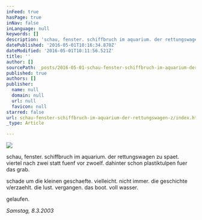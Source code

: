 ```yaml
---
inFeed: true
hasPage: true
inNav: false
inLanguage: null
keywords: []
description: 'schau, fenster. schiffbruch im aquarium. der rettungswagen zu spaet. viertel nach zwei statt fuenf vor zwoelf. dahinter schon plastiktulpen fuer das grab.'
datePublished: '2016-05-01T10:16:34.870Z'
dateModified: '2016-05-01T10:11:56.521Z'
title: ''
author: []
sourcePath: _posts/2016-05-01-schau-fenster-schiffbruch-im-aquarium-der-rettungswagen-z.md
published: true
authors: []
publisher:
  name: null
  domain: null
  url: null
  favicon: null
starred: false
url: schau-fenster-schiffbruch-im-aquarium-der-rettungswagen-z/index.html
_type: Article

---
```

![](https://the-grid-user-content.s3-us-west-2.amazonaws.com/80ddc0c5-5e4c-4489-bf0e-94b6f4f7cf29.jpg)

schau, fenster. schiffbruch im aquarium. der rettungswagen zu spaet. viertel nach zwei statt fuenf vor zwoelf. dahinter schon plastiktulpen fuer das grab.

schade um die kleinen geschaefte. vielleicht. nicht immer. die geschichte v/erzaehlt. die lust. vergangen. das boot. voll wasser.

gelaufen.

_Samstag, 8.3.2003_